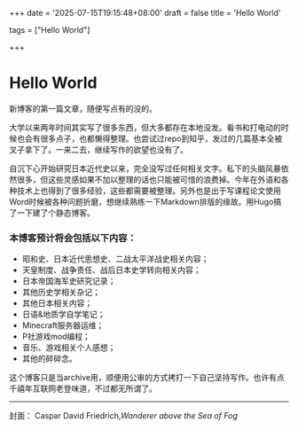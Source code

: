 +++
date = '2025-07-15T19:15:48+08:00'
draft = false
title = 'Hello World'

tags = ["Hello World"]

+++

# Hello World

新博客的第一篇文章，随便写点有的没的。

大学以来两年时间其实写了很多东西，但大多都存在本地没发。看书和打电动的时候也会有很多点子，也都懒得整理。也尝试过repo到知乎，发过的几篇基本全被叉子拿下了。一来二去，继续写作的欲望也没有了。

自沉下心开始研究日本近代史以来，完全没写过任何相关文字。私下的头脑风暴依然很多，但这些灵感如果不加以整理的话也只能被可惜的浪费掉。今年在外语和各种技术上也得到了很多经验，这些都需要被整理。另外也是出于写课程论文使用Word时候被各种问题折磨，想继续熟练一下Markdown排版的缘故。用Hugo搞了一下建了个静态博客。

### 本博客预计将会包括以下内容：

- 昭和史、日本近代思想史、二战太平洋战史相关内容；
- 天皇制度、战争责任、战后日本史学转向相关内容；
- 日本帝国海军史研究记录；
- 其他历史学相关杂记；
- 其他日本相关内容；
- 日语&地质学自学笔记；
- Minecraft服务器运维；
- P社游戏mod编程；
- 音乐、游戏相关个人感想；
- 其他的碎碎念。

这个博客只是当archive用，顺便用公审的方式拷打一下自己坚持写作。也许有点千禧年互联网老登味道，不过都无所谓了。

------

封面： Caspar David Friedrich,*Wanderer above the Sea of Fog*
